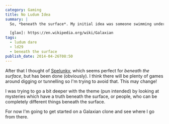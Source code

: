 ```yaml
---
category: Gaming
title: No Ludum Idea
summary: |
  So, *beneath the surface*. My initial idea was someone swimming under a frozen lake. It would be an overhead 2D shooter, similar to [Galaxian][glax], where you would fend off fish and swim for air holes. This might be a bit too depressing as you're constantly struggling just to breathe.

  [glax]: https://en.wikipedia.org/wiki/Galaxian
tags: 
  - ludum dare
  - ld29
  - beneath the surface
publish_date: 2014-04-26T08:50
---
```

    
After that I thought of [Spelunky][spelunk], which seems perfect for *beneath the surface*, but has been done (obviously). I think there will be plenty of games around digging or tunnelling so I'm trying to avoid that. This may change!

I was trying to go a bit deeper with the theme (pun intended) by looking at mysteries which have a truth beneath the surface, or people, who can be completely different things beneath the surface.

For now I'm going to get started on a Galaxian clone and see where I go from there.

[spelunk]: http://www.spelunkyworld.com/
